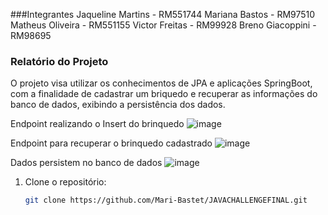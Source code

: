 ###Integrantes
Jaqueline Martins - RM551744 
Mariana Bastos - RM97510 
Matheus Oliveira - RM551155
Victor Freitas - RM99928 
Breno Giacoppini - RM98695

### Relatório do Projeto
O projeto visa utilizar os conhecimentos de JPA e aplicações SpringBoot, com a finalidade de cadastrar um briquedo e recuperar as informações do banco de dados, exibindo a persistência dos dados.


Endpoint realizando o Insert do brinquedo
![image](https://github.com/Mari-Bastet/cp2-java/assets/82931897/f3246be7-f62d-4d0b-9eca-69834f8f36ea)


Endpoint para recuperar o brinquedo cadastrado
![image](https://github.com/Mari-Bastet/cp2-java/assets/82931897/3838b5ba-09b1-45a3-b4b3-900e09067e5e)

Dados persistem no banco de dados
![image](https://github.com/Mari-Bastet/cp2-java/assets/82931897/1b9e6723-c31b-4350-81c0-781f0321d527)

1. Clone o repositório:

    ```bash
    git clone https://github.com/Mari-Bastet/JAVACHALLENGEFINAL.git
    ```
